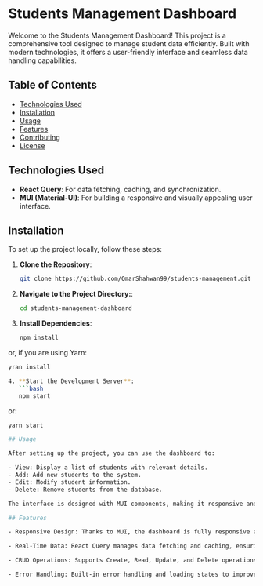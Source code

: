 # Students Management Dashboard

Welcome to the Students Management Dashboard! This project is a comprehensive tool designed to manage student data efficiently. Built with modern technologies, it offers a user-friendly interface and seamless data handling capabilities.

## Table of Contents

- [Technologies Used](#technologies-used)
- [Installation](#installation)
- [Usage](#usage)
- [Features](#features)
- [Contributing](#contributing)
- [License](#license)

## Technologies Used

- **React Query**: For data fetching, caching, and synchronization.
- **MUI (Material-UI)**: For building a responsive and visually appealing user interface.

## Installation

To set up the project locally, follow these steps:

1. **Clone the Repository**:

   ```bash
   git clone https://github.com/OmarShahwan99/students-management.git

   ```

2. **Navigate to the Project Directory:**:

   ```bash
   cd students-management-dashboard

   ```

3. **Install Dependencies**:
   ```bash
   npm install
   ```

or, if you are using Yarn:
```bash
yran install

4. **Start the Development Server**:
   ```bash
   npm start
   ```

or:
```bash
yarn start

## Usage

After setting up the project, you can use the dashboard to:

- View: Display a list of students with relevant details.
- Add: Add new students to the system.
- Edit: Modify student information.
- Delete: Remove students from the database.

The interface is designed with MUI components, making it responsive and intuitive. React Query handles all data operations and provides real-time updates.

## Features

- Responsive Design: Thanks to MUI, the dashboard is fully responsive and works well on different screen sizes.

- Real-Time Data: React Query manages data fetching and caching, ensuring a smooth and efficient experience.

- CRUD Operations: Supports Create, Read, Update, and Delete operations for student data.

- Error Handling: Built-in error handling and loading states to improve user experience.
